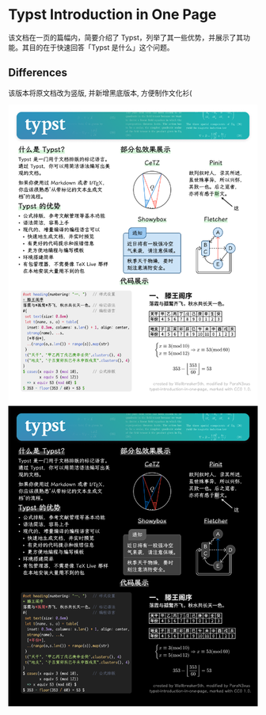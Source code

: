 # Typst Introduction in One Page
该文档在一页的篇幅内，简要介绍了 Typst，列举了其一些优势，并展示了其功能。其目的在于快速回答「Typst 是什么」这个问题。

## Differences
该版本将原文档改为竖版, 并新增黑底版本, 方便制作文化衫(

![Typst Introduction - white](./white.png)
![Typst Introduction - black](./black.png)
